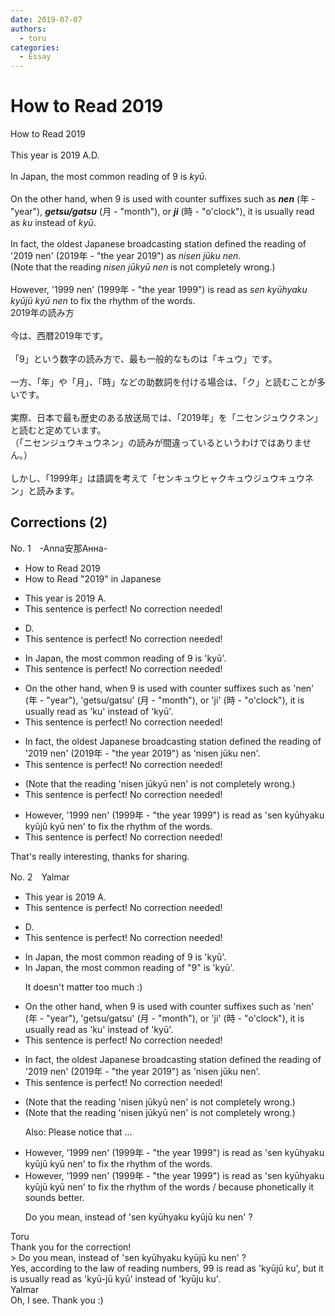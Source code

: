 ```yaml
---
date: 2019-07-07
authors:
  - toru
categories:
  - Essay
---
```


<h1 id="subject_show">How to Read 2019</h1>
<div class="date" hidden>Jul 7, 2019 13:24</div>
<div id="post"><div id="body_show_ori">
How to Read 2019<br/><br/>This year is 2019 A.D.<br/><br/>In Japan, the most common reading of 9 is <em>kyū</em>.<br/><br/>On the other hand, when 9 is used with counter suffixes such as <strong><em>nen</em></strong> (年 - "year"), <strong><em>getsu/gatsu</em></strong> (月 - "month"), or <strong><em>ji</em></strong> (時 - "o'clock"), it is usually read as <em>ku</em> instead of <em>kyū</em>.<br/><br/>In fact, the oldest Japanese broadcasting station defined the reading of '2019 nen' (2019年 - "the year 2019") as <em>nisen jūku nen</em>.<br/>(Note that the reading <em>nisen jūkyū nen</em> is not completely wrong.)<br/><br/>However, '1999 nen' (1999年 - "the year 1999") is read as <em>sen kyūhyaku kyūjū kyū nen</em> to fix the rhythm of the words. 
</div></div>

<!-- more -->

<div id="post_ja"><div id="body_show_mo">
2019年の読み方<br/><br/>今は、西暦2019年です。<br/><br/>「9」という数字の読み方で、最も一般的なものは「キュウ」です。<br/><br/>一方、「年」や「月」、「時」などの助数詞を付ける場合は、「ク」と読むことが多いです。<br/><br/>実際、日本で最も歴史のある放送局では、「2019年」を「ニセンジュウクネン」と読むと定めています。<br/>（「ニセンジュウキュウネン」の読みが間違っているというわけではありません。）<br/><br/>しかし、「1999年」は語調を考えて「センキュウヒャクキュウジュウキュウネン」と読みます。
</div></div>

## Corrections (2)
<div id="block"><div class="first_name"> No. 1　<span class="just_name">-Anna安那Анна-</span></div><div id="block2">
<ul class="correction_field">
<li class="incorrect">How to Read 2019</li>
<li class="corrected correct">
How to Read "2019" in Japanese
</li>
</ul>
<ul class="correction_field">
<li class="incorrect">This year is 2019 A.</li>
<li class="corrected perfect">This sentence is perfect! No correction needed!</li>
</ul>
<ul class="correction_field">
<li class="incorrect">D.</li>
<li class="corrected perfect">This sentence is perfect! No correction needed!</li>
</ul>
<ul class="correction_field">
<li class="incorrect">In Japan, the most common reading of 9 is 'kyū'.</li>
<li class="corrected perfect">This sentence is perfect! No correction needed!</li>
</ul>
<ul class="correction_field">
<li class="incorrect">On the other hand, when 9 is used with counter suffixes such as 'nen' (年 - "year"), 'getsu/gatsu' (月 - "month"), or 'ji' (時 - "o'clock"), it is usually read as 'ku' instead of 'kyū'.</li>
<li class="corrected perfect">This sentence is perfect! No correction needed!</li>
</ul>
<ul class="correction_field">
<li class="incorrect">In fact, the oldest Japanese broadcasting station defined the reading of '2019 nen' (2019年 - "the year 2019") as 'nisen jūku nen'.</li>
<li class="corrected perfect">This sentence is perfect! No correction needed!</li>
</ul>
<ul class="correction_field">
<li class="incorrect">(Note that the reading 'nisen jūkyū nen' is not completely wrong.)</li>
<li class="corrected perfect">This sentence is perfect! No correction needed!</li>
</ul>
<ul class="correction_field">
<li class="incorrect">However, '1999 nen' (1999年 - "the year 1999") is read as 'sen kyūhyaku kyūjū kyū nen' to fix the rhythm of the words.</li>
<li class="corrected perfect">This sentence is perfect! No correction needed!</li>
</ul>
<p class="comment_small">
 That's really interesting, thanks for sharing.
</p>

</div></div>
<div id="block"><div class="first_name"> No. 2　<span class="just_name">Yalmar</span></div><div id="block2">
<ul class="correction_field">
<li class="incorrect">This year is 2019 A.</li>
<li class="corrected perfect">This sentence is perfect! No correction needed!</li>
</ul>
<ul class="correction_field">
<li class="incorrect">D.</li>
<li class="corrected perfect">This sentence is perfect! No correction needed!</li>
</ul>
<ul class="correction_field">
<li class="incorrect">In Japan, the most common reading of 9 is 'kyū'.</li>
<li class="corrected correct">
In Japan, the most common reading of <span class="f_red">"</span>9<span class="f_red">"</span> is 'kyū'.
<p class="correction_comment">It doesn't matter too much :)</p>
</li>
</ul>
<ul class="correction_field">
<li class="incorrect">On the other hand, when 9 is used with counter suffixes such as 'nen' (年 - "year"), 'getsu/gatsu' (月 - "month"), or 'ji' (時 - "o'clock"), it is usually read as 'ku' instead of 'kyū'.</li>
<li class="corrected perfect">This sentence is perfect! No correction needed!</li>
</ul>
<ul class="correction_field">
<li class="incorrect">In fact, the oldest Japanese broadcasting station defined the reading of '2019 nen' (2019年 - "the year 2019") as 'nisen jūku nen'.</li>
<li class="corrected perfect">This sentence is perfect! No correction needed!</li>
</ul>
<ul class="correction_field">
<li class="incorrect">(Note that the reading 'nisen jūkyū nen' is not completely wrong.)</li>
<li class="corrected correct">
(Note that the reading 'nisen jūkyū nen' is not completely wrong.)
<p class="correction_comment">Also: Please notice that ...</p>
</li>
</ul>
<ul class="correction_field">
<li class="incorrect">However, '1999 nen' (1999年 - "the year 1999") is read as 'sen kyūhyaku kyūjū kyū nen' to fix the rhythm of the words.</li>
<li class="corrected correct">
However, '1999 nen' (1999年 - "the year 1999") is read as 'sen kyūhyaku kyūjū kyū nen' <span class="f_blue">to fix the rhythm of the words / because phonetically it sounds better</span>.
<p class="correction_comment">Do you mean, instead of 'sen kyūhyaku kyūjū ku nen' ?</p>
</li>
</ul>
</div><div class="name"><span class="just_name">Toru</span><br>
Thank you for the correction!<br/>&gt; Do you mean, instead of 'sen kyūhyaku kyūjū ku nen' ?<br/>Yes, according to the law of reading numbers, 99 is read as 'kyūjū ku', but it is usually read as 'kyū-jū kyū' instead of 'kyūju ku'.
</div>
<div class="name"><span class="just_name">Yalmar</span><br>
Oh, I see. Thank you :)
</div>
</div>
